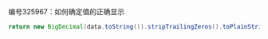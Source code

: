 编号325967：如何确定值的正确显示

```java
return new BigDecimal(data.toString()).stripTrailingZeros().toPlainString();
```

